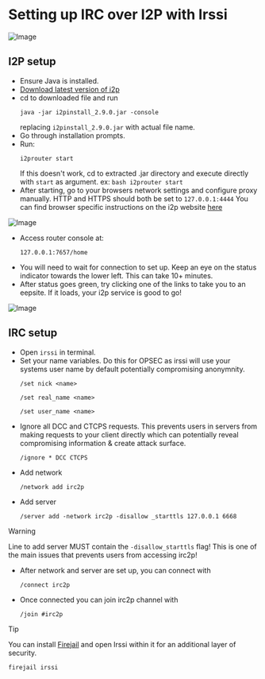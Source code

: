 # Setting up IRC over I2P with Irssi
![Image](https://github.com/user-attachments/assets/d75e8e0e-49ab-4a36-828f-e7c7d510036d)
## I2P setup
- Ensure Java is installed.
- [Download latest version of i2p](https://geti2p.net/en/download)
- cd to downloaded file and run
  ```
  java -jar i2pinstall_2.9.0.jar -console
  ```
  replacing `i2pinstall_2.9.0.jar` with actual file name.
- Go through installation prompts.
- Run:
  ```
  i2prouter start 
  ```
  If this doesn't work, cd to extracted .jar directory and execute directly with `start` as argument. ex: `bash i2prouter start`
- After starting, go to your browsers network settings and configure proxy manually. HTTP and HTTPS should both be set to `127.0.0.1:4444` You can find browser specific instructions on the i2p website [here](https://geti2p.net/en/about/browser-config)

![Image](https://github.com/user-attachments/assets/ae2a7384-fb02-48c7-9a57-419a9b3ad645)

- Access router console at:
  ```
  127.0.0.1:7657/home
  ```
- You will need to wait for connection to set up. Keep an eye on the status indicator towards the lower left. This can take 10+ minutes. 
- After status goes green, try clicking one of the links to take you to an eepsite. If it loads, your i2p service is good to go!

![Image](https://github.com/user-attachments/assets/63dca2aa-9651-41dc-8a0f-9bec53aa1390)

## IRC setup
- Open `irssi` in terminal.
- Set your name variables. Do this for OPSEC as irssi will use your systems user name by default potentially compromising anonymnity. 
  ```
  /set nick <name>
  ```
  ```
  /set real_name <name>
  ```
  ```
  /set user_name <name>
  ```
- Ignore all DCC and CTCPS requests. This prevents users in servers from making requests to your client directly which can potentially reveal compromising information & create attack surface.
  ```
  /ignore * DCC CTCPS
  ```
- Add network
  ```
  /network add irc2p 
  ```
- Add server
  ```
  /server add -network irc2p -disallow _starttls 127.0.0.1 6668 
  ```
> [!Warning]
> Line to add server MUST contain the `-disallow_starttls` flag! This is one of the main issues that prevents users from accessing irc2p!

- After network and server are set up, you can connect with
  ```
  /connect irc2p 
  ```
- Once connected you can join irc2p channel with
  ```
  /join #irc2p
  ```
>[!Tip]
>You can install [Firejail](https://github.com/netblue30/firejail) and open Irssi within it for an additional layer of security.
>```
>firejail irssi
>```

